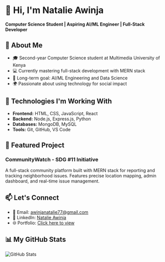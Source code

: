 # 👋 Hi, I'm Natalie Awinja

**Computer Science Student | Aspiring AI/ML Engineer | Full-Stack Developer**

## 🚀 About Me
- 🎓 Second-year Computer Science student at Multimedia University of Kenya
- 💻 Currently mastering full-stack development with MERN stack
- 🎯 Long-term goal: AI/ML Engineering and Data Science
- 🌍 Passionate about using technology for social impact 

## 🔧 Technologies I'm Working With
- **Frontend:** HTML, CSS, JavaScript, React
- **Backend:** Node.js, Express.js, Python
- **Databases:** MongoDB, MySQL
- **Tools:** Git, GitHub, VS Code

## 📂 Featured Project
### **CommunityWatch** - SDG #11 Initiative
A full-stack community platform built with MERN stack for reporting and tracking neighborhood issues. Features precise location mapping, admin dashboard, and real-time issue management.

## 📫 Let's Connect
- 📧 Email: awinjanatalie77@gmail.com
- 💼 LinkedIn: [Natalie Awinja](https://linkedin.com/in/natalie-awinja-4675aa305)
- 🌐 Portfolio: [Click here to view](https://keli281.github.io/my-portfolio)

## 📊 My GitHub Stats
![GitHub Stats](https://github-readme-stats.vercel.app/api?username=Keli281&show_icons=true&theme=radical)
